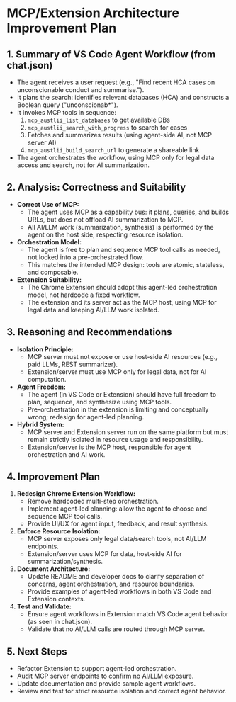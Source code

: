 # MCP/Extension Architecture Improvement Plan

## 1. Summary of VS Code Agent Workflow (from chat.json)
- The agent receives a user request (e.g., "Find recent HCA cases on unconscionable conduct and summarise.").
- It plans the search: identifies relevant databases (HCA) and constructs a Boolean query ("unconscionab*").
- It invokes MCP tools in sequence:
  1. `mcp_austlii_list_databases` to get available DBs
  2. `mcp_austlii_search_with_progress` to search for cases
  3. Fetches and summarizes results (using agent-side AI, not MCP server AI)
  4. `mcp_austlii_build_search_url` to generate a shareable link
- The agent orchestrates the workflow, using MCP only for legal data access and search, not for AI summarization.

## 2. Analysis: Correctness and Suitability
- **Correct Use of MCP:**
  - The agent uses MCP as a capability bus: it plans, queries, and builds URLs, but does not offload AI summarization to MCP.
  - All AI/LLM work (summarization, synthesis) is performed by the agent on the host side, respecting resource isolation.
- **Orchestration Model:**
  - The agent is free to plan and sequence MCP tool calls as needed, not locked into a pre-orchestrated flow.
  - This matches the intended MCP design: tools are atomic, stateless, and composable.
- **Extension Suitability:**
  - The Chrome Extension should adopt this agent-led orchestration model, not hardcode a fixed workflow.
  - The extension and its server act as the MCP host, using MCP for legal data and keeping AI/LLM work isolated.

## 3. Reasoning and Recommendations
- **Isolation Principle:**
  - MCP server must not expose or use host-side AI resources (e.g., paid LLMs, REST summarizer).
  - Extension/server must use MCP only for legal data, not for AI computation.
- **Agent Freedom:**
  - The agent (in VS Code or Extension) should have full freedom to plan, sequence, and synthesize using MCP tools.
  - Pre-orchestration in the extension is limiting and conceptually wrong; redesign for agent-led planning.
- **Hybrid System:**
  - MCP server and Extension server run on the same platform but must remain strictly isolated in resource usage and responsibility.
  - Extension/server is the MCP host, responsible for agent orchestration and AI work.

## 4. Improvement Plan
1. **Redesign Chrome Extension Workflow:**
   - Remove hardcoded multi-step orchestration.
   - Implement agent-led planning: allow the agent to choose and sequence MCP tool calls.
   - Provide UI/UX for agent input, feedback, and result synthesis.
2. **Enforce Resource Isolation:**
   - MCP server exposes only legal data/search tools, not AI/LLM endpoints.
   - Extension/server uses MCP for data, host-side AI for summarization/synthesis.
3. **Document Architecture:**
   - Update README and developer docs to clarify separation of concerns, agent orchestration, and resource boundaries.
   - Provide examples of agent-led workflows in both VS Code and Extension contexts.
4. **Test and Validate:**
   - Ensure agent workflows in Extension match VS Code agent behavior (as seen in chat.json).
   - Validate that no AI/LLM calls are routed through MCP server.

## 5. Next Steps
- Refactor Extension to support agent-led orchestration.
- Audit MCP server endpoints to confirm no AI/LLM exposure.
- Update documentation and provide sample agent workflows.
- Review and test for strict resource isolation and correct agent behavior.
